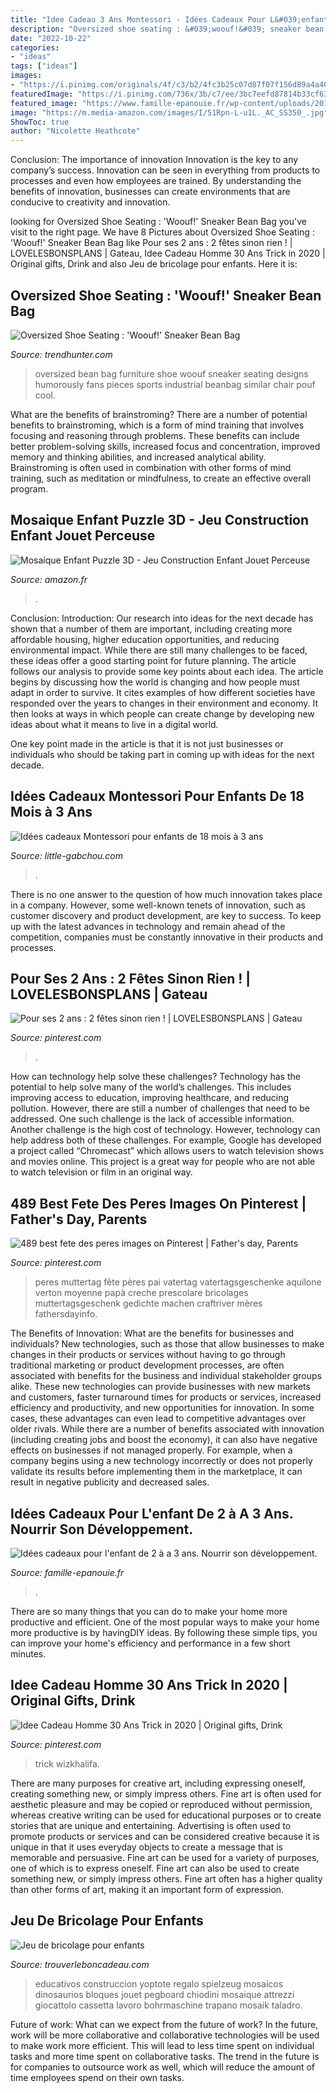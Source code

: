 ```yaml
---
title: "Idee Cadeau 3 Ans Montessori - Idées Cadeaux Pour L&#039;enfant De 2 à A 3 Ans. Nourrir Son Développement."
description: "Oversized shoe seating : &#039;woouf!&#039; sneaker bean bag"
date: "2022-10-22"
categories:
- "ideas"
tags: ["ideas"]
images:
- "https://i.pinimg.com/originals/4f/c3/b2/4fc3b25c07d87f07f156d89a4a4028f7.jpg"
featuredImage: "https://i.pinimg.com/736x/3b/c7/ee/3bc7eefd87814b33cf63ad52e209c16e.jpg"
featured_image: "https://www.famille-epanouie.fr/wp-content/uploads/2017/11/ETVU2287.jpg"
image: "https://m.media-amazon.com/images/I/51Rpn-L-u1L._AC_SS350_.jpg"
ShowToc: true
author: "Nicolette Heathcote"
---
```



Conclusion: The importance of innovation
Innovation is the key to any company’s success. Innovation can be seen in everything from products to processes and even how employees are trained. By understanding the benefits of innovation, businesses can create environments that are conducive to creativity and innovation.

	

		
looking for Oversized Shoe Seating : &#039;Woouf!&#039; Sneaker Bean Bag you've visit to the right page. We have 8 Pictures about Oversized Shoe Seating : &#039;Woouf!&#039; Sneaker Bean Bag like Pour ses 2 ans : 2 fêtes sinon rien ! | LOVELESBONSPLANS | Gateau, Idee Cadeau Homme 30 Ans Trick in 2020 | Original gifts, Drink and also Jeu de bricolage pour enfants. Here it is:
		
    
## Oversized Shoe Seating : &#039;Woouf!&#039; Sneaker Bean Bag

<img loading=lazy src="http://cdn.trendhunterstatic.com/thumbs/woouf-sneaker-bean-bag.jpeg" onerror="this.onerror=null;this.src='https://tse2.mm.bing.net/th?id=OIP.PyE1TsXrWdcwfdBH9y7i7wHaFZ&amp;pid=15.1';" alt="Oversized Shoe Seating : &#039;Woouf!&#039; Sneaker Bean Bag">

_Source: trendhunter.com_

>oversized bean bag furniture shoe woouf sneaker seating designs humorously fans pieces sports industrial beanbag similar chair pouf cool. 

	

What are the benefits of brainstroming?
There are a number of potential benefits to brainstroming, which is a form of mind training that involves focusing and reasoning through problems. These benefits can include better problem-solving skills, increased focus and concentration, improved memory and thinking abilities, and increased analytical ability. Brainstroming is often used in combination with other forms of mind training, such as meditation or mindfulness, to create an effective overall program.

    
## Mosaique Enfant Puzzle 3D - Jeu Construction Enfant Jouet Perceuse

<img loading=lazy src="https://m.media-amazon.com/images/I/51Rpn-L-u1L._AC_SS350_.jpg" onerror="this.onerror=null;this.src='https://tse1.mm.bing.net/th?id=OIP.VUzCR4VpZfPiCGEopt4fLAAAAA&amp;pid=15.1';" alt="Mosaique Enfant Puzzle 3D - Jeu Construction Enfant Jouet Perceuse">

_Source: amazon.fr_

>. 

	

Conclusion:
Introduction: Our research into ideas for the next decade has shown that a number of them are important, including creating more affordable housing, higher education opportunities, and reducing environmental impact. While there are still many challenges to be faced, these ideas offer a good starting point for future planning. The article follows our analysis to provide some key points about each idea.
The article begins by discussing how the world is changing and how people must adapt in order to survive. It cites examples of how different societies have responded over the years to changes in their environment and economy. It then looks at ways in which people can create change by developing new ideas about what it means to live in a digital world.

One key point made in the article is that it is not just businesses or individuals who should be taking part in coming up with ideas for the next decade.

    
## Idées Cadeaux Montessori Pour Enfants De 18 Mois à 3 Ans

<img loading=lazy src="http://little-gabchou.com/wp-content/uploads/2016/10/1-6.jpg" onerror="this.onerror=null;this.src='https://tse3.mm.bing.net/th?id=OIP.waJ7HGYccb7f1SnDfNT2cQHaHa&amp;pid=15.1';" alt="Idées cadeaux Montessori pour enfants de 18 mois à 3 ans">

_Source: little-gabchou.com_

>. 

	

There is no one answer to the question of how much innovation takes place in a company. However, some well-known tenets of innovation, such as customer discovery and product development, are key to success. To keep up with the latest advances in technology and remain ahead of the competition, companies must be constantly innovative in their products and processes.

    
## Pour Ses 2 Ans : 2 Fêtes Sinon Rien ! | LOVELESBONSPLANS | Gateau

<img loading=lazy src="https://i.pinimg.com/originals/4f/c3/b2/4fc3b25c07d87f07f156d89a4a4028f7.jpg" onerror="this.onerror=null;this.src='https://tse4.mm.bing.net/th?id=OIP.L9lCtien0Cix5DWP11EX6wHaFd&amp;pid=15.1';" alt="Pour ses 2 ans : 2 fêtes sinon rien ! | LOVELESBONSPLANS | Gateau">

_Source: pinterest.com_

>. 

	

How can technology help solve these challenges?
Technology has the potential to help solve many of the world’s challenges. This includes improving access to education, improving healthcare, and reducing pollution. However, there are still a number of challenges that need to be addressed. One such challenge is the lack of accessible information. Another challenge is the high cost of technology. However, technology can help address both of these challenges. For example, Google has developed a project called “Chromecast” which allows users to watch television shows and movies online. This project is a great way for people who are not able to watch television or film in an original way.

    
## 489 Best Fete Des Peres Images On Pinterest | Father&#039;s Day, Parents

<img loading=lazy src="https://i.pinimg.com/736x/3b/c7/ee/3bc7eefd87814b33cf63ad52e209c16e.jpg" onerror="this.onerror=null;this.src='https://tse4.mm.bing.net/th?id=OIP.eDd3LUMgV8k7hPUQL8PjWQHaJ4&amp;pid=15.1';" alt="489 best fete des peres images on Pinterest | Father&#039;s day, Parents">

_Source: pinterest.com_

>peres muttertag fête pères pai vatertag vatertagsgeschenke aquilone verton moyenne papà creche prescolare bricolages muttertagsgeschenk gedichte machen craftriver mères fathersdayinfo. 

	

The Benefits of Innovation: What are the benefits for businesses and individuals?
New technologies, such as those that allow businesses to make changes in their products or services without having to go through traditional marketing or product development processes, are often associated with benefits for the business and individual stakeholder groups alike. These new technologies can provide businesses with new markets and customers, faster turnaround times for products or services, increased efficiency and productivity, and new opportunities for innovation. In some cases, these advantages can even lead to competitive advantages over older rivals.
While there are a number of benefits associated with innovation (including creating jobs and boost the economy), it can also have negative effects on businesses if not managed properly. For example, when a company begins using a new technology incorrectly or does not properly validate its results before implementing them in the marketplace, it can result in negative publicity and decreased sales.

    
## Idées Cadeaux Pour L&#039;enfant De 2 à A 3 Ans. Nourrir Son Développement.

<img loading=lazy src="https://www.famille-epanouie.fr/wp-content/uploads/2017/11/ETVU2287.jpg" onerror="this.onerror=null;this.src='https://tse1.mm.bing.net/th?id=OIP.kbx-dh2FCbNyHeIiZI_gjQHaE5&amp;pid=15.1';" alt="Idées cadeaux pour l&#039;enfant de 2 à a 3 ans. Nourrir son développement.">

_Source: famille-epanouie.fr_

>. 

	

There are so many things that you can do to make your home more productive and efficient. One of the most popular ways to make your home more productive is by havingDIY ideas. By following these simple tips, you can improve your home's efficiency and performance in a few short minutes.

    
## Idee Cadeau Homme 30 Ans Trick In 2020 | Original Gifts, Drink

<img loading=lazy src="https://i.pinimg.com/736x/8f/22/40/8f22400ffc771760aa2dbfe87dda7172.jpg" onerror="this.onerror=null;this.src='https://tse3.mm.bing.net/th?id=OIP.0j2ZHRrn2HSMf6TK5TfMmwAAAA&amp;pid=15.1';" alt="Idee Cadeau Homme 30 Ans Trick in 2020 | Original gifts, Drink">

_Source: pinterest.com_

>trick wizkhalifa. 

	

There are many purposes for creative art, including expressing oneself, creating something new, or simply impress others. Fine art is often used for aesthetic pleasure and may be copied or reproduced without permission, whereas creative writing can be used for educational purposes or to create stories that are unique and entertaining. Advertising is often used to promote products or services and can be considered creative because it is unique in that it uses everyday objects to create a message that is memorable and persuasive.
Fine art can be used for a variety of purposes, one of which is to express oneself. Fine art can also be used to create something new, or simply impress others. Fine art often has a higher quality than other forms of art, making it an important form of expression.

    
## Jeu De Bricolage Pour Enfants

<img loading=lazy src="https://www.trouverleboncadeau.com/img/ama/B07PHC2XQH_330.jpg" onerror="this.onerror=null;this.src='https://tse4.mm.bing.net/th?id=OIP.jqdzuHNzDqql4CSyxLo0xQAAAA&amp;pid=15.1';" alt="Jeu de bricolage pour enfants">

_Source: trouverleboncadeau.com_

>educativos construccion yoptote regalo spielzeug mosaicos dinosaurios bloques jouet pegboard chiodini mosaique attrezzi giocattolo cassetta lavoro bohrmaschine trapano mosaik taladro. 

	

Future of work: What can we expect from the future of work?
In the future, work will be more collaborative and collaborative technologies will be used to make work more efficient. This will lead to less time spent on individual tasks and more time spent on collaborative tasks. The trend in the future is for companies to outsource work as well, which will reduce the amount of time employees spend on their own tasks.

